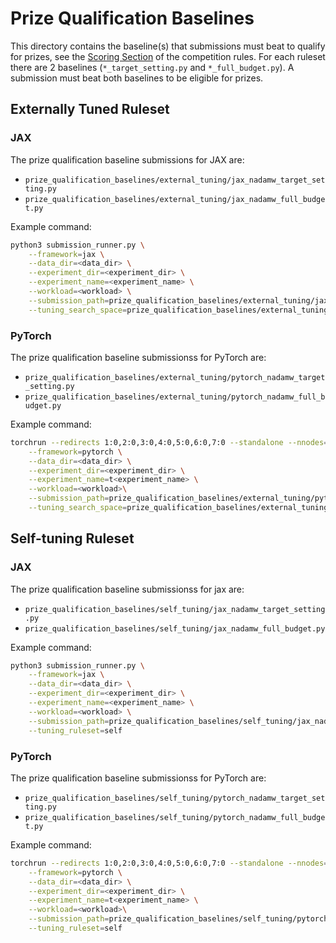 # Prize Qualification Baselines

This directory contains the baseline(s) that submissions must beat to qualify for prizes, see the [Scoring Section](/COMPETITION_RULES.md#scoring) of the competition rules. For each ruleset there are 2 baselines (`*_target_setting.py` and `*_full_budget.py`). A submission must beat both baselines to be eligible for prizes.

## Externally Tuned Ruleset

### JAX

The prize qualification baseline submissions for JAX are:

- `prize_qualification_baselines/external_tuning/jax_nadamw_target_setting.py`
- `prize_qualification_baselines/external_tuning/jax_nadamw_full_budget.py`

Example command:

```bash
python3 submission_runner.py \
    --framework=jax \
    --data_dir=<data_dir> \
    --experiment_dir=<experiment_dir> \
    --experiment_name=<experiment_name> \
    --workload=<workload> \
    --submission_path=prize_qualification_baselines/external_tuning/jax_nadamw_target_setting.py \
    --tuning_search_space=prize_qualification_baselines/external_tuning/tuning_search_space.json
```

### PyTorch

The prize qualification baseline submissionss for PyTorch are:

- `prize_qualification_baselines/external_tuning/pytorch_nadamw_target_setting.py`
- `prize_qualification_baselines/external_tuning/pytorch_nadamw_full_budget.py`

Example command:

```bash
torchrun --redirects 1:0,2:0,3:0,4:0,5:0,6:0,7:0 --standalone --nnodes=1 --nproc_per_node=8 submission_runner.py \
    --framework=pytorch \
    --data_dir=<data_dir> \
    --experiment_dir=<experiment_dir> \
    --experiment_name=t<experiment_name> \
    --workload=<workload>\
    --submission_path=prize_qualification_baselines/external_tuning/pytorch_nadamw_target_setting.py \
    --tuning_search_space=prize_qualification_baselines/external_tuning/tuning_search_space.json
```

## Self-tuning Ruleset

### JAX

The prize qualification baseline submissionss for jax are:

- `prize_qualification_baselines/self_tuning/jax_nadamw_target_setting.py`
- `prize_qualification_baselines/self_tuning/jax_nadamw_full_budget.py`

Example command:

```bash
python3 submission_runner.py \
    --framework=jax \
    --data_dir=<data_dir> \
    --experiment_dir=<experiment_dir> \
    --experiment_name=<experiment_name> \
    --workload=<workload> \
    --submission_path=prize_qualification_baselines/self_tuning/jax_nadamw_target_setting.py \
    --tuning_ruleset=self
```

### PyTorch

The prize qualification baseline submissionss for PyTorch are:

- `prize_qualification_baselines/self_tuning/pytorch_nadamw_target_setting.py`
- `prize_qualification_baselines/self_tuning/pytorch_nadamw_full_budget.py`

Example command:

```bash
torchrun --redirects 1:0,2:0,3:0,4:0,5:0,6:0,7:0 --standalone --nnodes=1 --nproc_per_node=8 submission_runner.py \
    --framework=pytorch \
    --data_dir=<data_dir> \
    --experiment_dir=<experiment_dir> \
    --experiment_name=t<experiment_name> \
    --workload=<workload>\
    --submission_path=prize_qualification_baselines/self_tuning/pytorch_nadamw_target_setting.py \
    --tuning_ruleset=self
```
